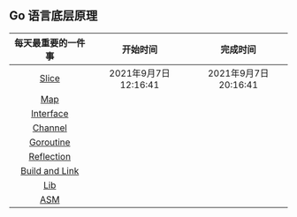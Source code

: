 ## Go 语言底层原理



| 每天最重要的一件事          | 开始时间 | 完成时间 |
| :-------------------------: | :------: | :------: |
| [Slice](slice.md) |  2021年9月7日 12:16:41 | 2021年9月7日 20:16:41 |
| [Map](map.md)               |          |          |
| [Interface](Interface.md) |          |          |
| [Channel](channel.md) |          |          |
| [Goroutine](Goroutine.md) |          |          |
| [Reflection](reflection.md) |          |          |
| [Build and Link](build.md) |          |          |
| [Lib](lib.md) |          |          |
| [ASM](asm.md) | | |




